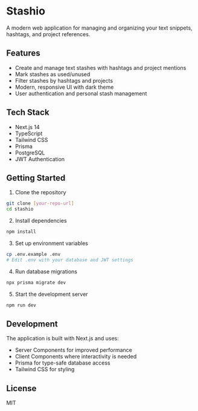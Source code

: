 # Stashio

A modern web application for managing and organizing your text snippets, hashtags, and project references.

## Features

- Create and manage text stashes with hashtags and project mentions
- Mark stashes as used/unused
- Filter stashes by hashtags and projects
- Modern, responsive UI with dark theme
- User authentication and personal stash management

## Tech Stack

- Next.js 14
- TypeScript
- Tailwind CSS
- Prisma
- PostgreSQL
- JWT Authentication

## Getting Started

1. Clone the repository
```bash
git clone [your-repo-url]
cd stashio
```

2. Install dependencies
```bash
npm install
```

3. Set up environment variables
```bash
cp .env.example .env
# Edit .env with your database and JWT settings
```

4. Run database migrations
```bash
npx prisma migrate dev
```

5. Start the development server
```bash
npm run dev
```

## Development

The application is built with Next.js and uses:
- Server Components for improved performance
- Client Components where interactivity is needed
- Prisma for type-safe database access
- Tailwind CSS for styling

## License

MIT 